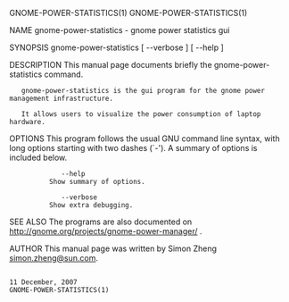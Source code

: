 GNOME-POWER-STATISTICS(1)                                                                                                                                                           GNOME-POWER-STATISTICS(1)

NAME
       gnome-power-statistics - gnome power statistics gui

SYNOPSIS
       gnome-power-statistics [ --verbose ] [ --help ]

DESCRIPTION
       This manual page documents briefly the gnome-power-statistics command.

       gnome-power-statistics is the gui program for the gnome power management infrastructure.

       It allows users to visualize the power consumption of laptop hardware.

OPTIONS
       This program follows the usual GNU command line syntax, with long options starting with two dashes (`-').  A summary of options is included below.

                 --help
              Show summary of options.

                 --verbose
              Show extra debugging.

SEE ALSO
       The programs are also documented on http://gnome.org/projects/gnome-power-manager/ .

AUTHOR
       This manual page was written by Simon Zheng <simon.zheng@sun.com>.

                                                                                              11 December, 2007                                                                     GNOME-POWER-STATISTICS(1)
